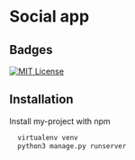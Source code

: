
# Social app



## Badges

[![MIT License](https://img.shields.io/badge/License-MIT-green.svg)](https://raw.githubusercontent.com/atabekdemurtaza/Social_app/main/LICENSE)


## Installation

Install my-project with npm

```bash
  virtualenv venv 
  python3 manage.py runserver
```
    